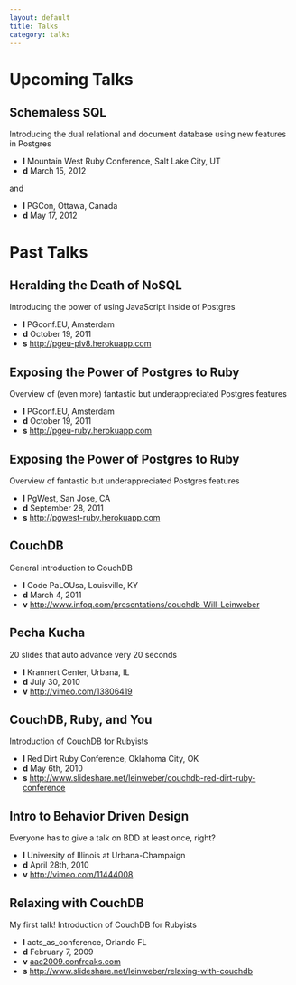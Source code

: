 ```yaml
---
layout: default
title: Talks
category: talks
---
```


# Upcoming Talks

## Schemaless SQL
Introducing the dual relational and document database using new features in Postgres

- **l** Mountain West Ruby Conference, Salt Lake City, UT
- **d** March 15, 2012

and

- **l** PGCon, Ottawa, Canada
- **d** May 17, 2012

# Past Talks

## Heralding the Death of NoSQL
Introducing the power of using JavaScript inside of Postgres

- **l** PGconf.EU, Amsterdam
- **d** October 19, 2011
- **s** <http://pgeu-plv8.herokuapp.com>

## Exposing the Power of Postgres to Ruby
Overview of (even more) fantastic but underappreciated Postgres features

- **l** PGconf.EU, Amsterdam
- **d** October 19, 2011
- **s** <http://pgeu-ruby.herokuapp.com>

## Exposing the Power of Postgres to Ruby
Overview of fantastic but underappreciated Postgres features

- **l** PgWest, San Jose, CA
- **d** September 28, 2011
- **s** <http://pgwest-ruby.herokuapp.com>

## CouchDB
General introduction to CouchDB

- **l** Code PaLOUsa, Louisville, KY
- **d** March 4, 2011
- **v** <http://www.infoq.com/presentations/couchdb-Will-Leinweber>

## Pecha Kucha
20 slides that auto advance very 20 seconds

- **l** Krannert Center, Urbana, IL
- **d** July 30, 2010
- **v** <http://vimeo.com/13806419>

## CouchDB, Ruby, and You
Introduction of CouchDB for Rubyists

- **l** Red Dirt Ruby Conference, Oklahoma City, OK
- **d** May 6th, 2010
- **s** <http://www.slideshare.net/leinweber/couchdb-red-dirt-ruby-conference>

## Intro to Behavior Driven Design
Everyone has to give a talk on BDD at least once, right?

- **l** University of Illinois at Urbana-Champaign
- **d** April 28th, 2010
- **v** <http://vimeo.com/11444008>

## Relaxing with CouchDB
My first talk! Introduction of CouchDB for Rubyists

- **l** acts_as_conference, Orlando FL
- **d** February 7, 2009
- **v** [aac2009.confreaks.com](http://aac2009.confreaks.com/07-feb-2009-16-00-relaxing-with-couchdb-will-leinweber.html)
- **s** <http://www.slideshare.net/leinweber/relaxing-with-couchdb>


